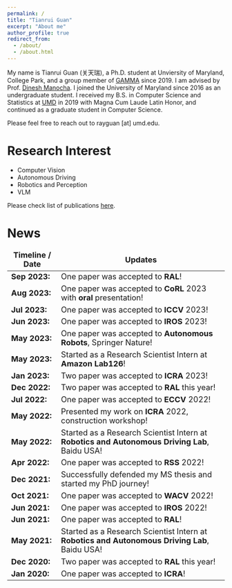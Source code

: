 ```yaml
---
permalink: /
title: "Tianrui Guan"
excerpt: "About me"
author_profile: true
redirect_from: 
  - /about/
  - /about.html
---
```


My name is Tianrui Guan (关天瑞), a Ph.D. student at Unviersity of Maryland, College Park, and a group member of [GAMMA](https://gamma.umd.edu/) since 2019. I am advised by Prof. [Dinesh Manocha](https://www.cs.umd.edu/people/dmanocha).
I joined the University of Maryland since 2016 as an undergraduate student. I received my B.S. in Computer Science and Statistics at [UMD](https://www.cs.umd.edu/) in 2019 with Magna Cum Laude Latin Honor, and continued as a graduate student in Computer Science. 

<!-- Here is my [resume](http://rayguan97.github.io/files/resume.pdf).  -->
Please feel free to reach out to rayguan [at] umd.edu.

Research Interest
======
* Computer Vision
* Autonomous Driving
* Robotics and Perception
* VLM

Please check list of publications [here](http://rayguan97.github.io/publications/).

News
======

<!-- <style>
  table#timeline-table td{
    border: none;
  }
</style>
<table id="timeline-table">
    <colgroup>
       <col span="1" style="width: 10%;">
       <col span="1" style="width: 90%;">
    </colgroup>
  <tbody>
    <tr>
      <td>Timeline</td>
      <td>Updates</td>
    </tr>
    <tr>
      <td>May 2023: </td>
      <td>Our paper was accepted to ICCV 2023! Our paper was accepted to ICCV 2023! Our paper was accepted to ICCV 2023! Our paper was accepted to ICCV 2023!</td>
    </tr>
      <tr>
      <td>May 2023: </td>
      <td>Our paper was accepted to ICCV 2023! Our paper was accepted to ICCV 2023! Our paper was accepted to ICCV 2023! Our paper was accepted to ICCV 2023!</td>
    </tr>
  </tbody>
</table> -->

<style>
table {
    border-collapse: collapse!important;
    font-size: 18px!important;
}
td, th {
   border: none!important;
}
</style>


| Timeline / Date         |   Updates   | 
| ----------------------  | ----------- | 
| **Sep 2023:** | One paper was accepted to **RAL**!  |
| **Aug 2023:** | One paper was accepted to **CoRL** 2023 with **oral** presentation!  |
| **Jul 2023:** | One paper was accepted to **ICCV** 2023!     |
| **Jun 2023:** | One paper was accepted to **IROS** 2023!     |
| **May 2023:** | One paper was accepted to **Autonomous Robots**, Springer Nature!    |
| **May 2023:** | Started as a Research Scientist Intern at **Amazon Lab126**!    |
| **Jan 2023:** | Two paper was accepted to **ICRA** 2023!     |
| **Dec 2022:** | Two paper was accepted to **RAL** this year! |
| **Jul 2022:** | One paper was accepted to **ECCV** 2022!    |
| **May 2022:** | Presented my work on **ICRA** 2022, construction workshop!    |
| **May 2022:** | Started as a Research Scientist Intern at **Robotics and Autonomous Driving Lab**, Baidu USA!    |
| **Apr 2022:** | One paper was accepted to **RSS** 2022!    |
| **Dec 2021:** | Successfully defended my MS thesis and started my PhD journey!    |
| **Oct 2021:** | One paper was accepted to **WACV** 2022!    |
| **Jun 2021:** | One paper was accepted to **IROS** 2022!    |
| **Jun 2021:** | One paper was accepted to **RAL**!  |
| **May 2021:** | Started as a Research Scientist Intern at **Robotics and Autonomous Driving Lab**, Baidu USA!    |
| **Dec 2020:** | Two paper was accepted to **RAL** this year! |
| **Jan 2020:** | One paper was accepted to **ICRA**! |

